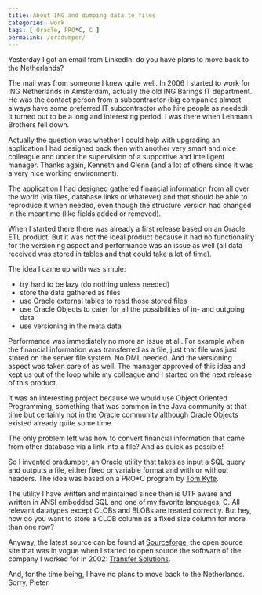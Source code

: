 ```yaml
---
title: About ING and dumping data to files
categories: work
tags: [ Oracle, PRO*C, C ]
permalink: /oradumper/
---
```

Yesterday I got an email from LinkedIn: do you have plans to move back to the Netherlands?

<!--more-->

The mail was from someone I knew quite well. In 2006 I started to work for ING
Netherlands in Amsterdam, actually the old ING Barings IT department. He was
the contact person from a subcontractor (big companies almost always have some
preferred IT subcontractor who hire people as needed). It turned out to be a
long and interesting period. I was there when Lehmann Brothers fell down.

Actually the question was whether I could help with upgrading an
application I had designed back then with another very smart and nice
colleague and under the supervision of a supportive and intelligent
manager. Thanks again, Kenneth and Glenn (and a lot of others since it was a
very nice working environment).

The application I had designed gathered financial information from all over
the world (via files, database links or whatever) and that should be able to
reproduce it when needed, even though the structure version had changed in the
meantime (like fields added or removed).

When I started there there was already a first release based on an Oracle ETL
product. But it was not the ideal product because it had no functionality for
the versioning aspect and performance was an issue as well (all data received
was stored in tables and that could take a lot of time).

The idea I came up with was simple:
- try hard to be lazy (do nothing unless needed)
- store the data gathered as files
- use Oracle external tables to read those stored files
- use Oracle Objects to cater for all the possibilities of in- and outgoing data
- use versioning in the meta data

Performance was immediately no more an issue at all. For example when the
financial information was transferred as a file, just that file was just
stored on the server file system. No DML needed. And the versioning aspect was
taken care of as well. The manager approved of this idea and kept us out of
the loop while my colleague and I started on the next release of this product.

It was an interesting project because we would use Object Oriented
Programming, something that was common in the Java community at that time but
certainly not in the Oracle community although Oracle Objects existed already
quite some time.

The only problem left was how to convert financial information that came from other
database via a link into a file? And as quick as possible!

So I invented oradumper, an Oracle utility that takes as input a SQL query and
outputs a file, either fixed or variable format and with or without
headers. The idea was based on a PRO*C program by 
[Tom Kyte](https://asktom.oracle.com/pls/asktom/f?p=100:11:0::::P11_QUESTION_ID:459020243348).

The utility I have written and maintained since then is UTF aware and written
in ANSI embedded SQL and one of my favorite languages, C. All relevant
datatypes except CLOBs and BLOBs are treated correctly. But hey, how do you want
to store a CLOB column as a fixed size column for more than one row?

Anyway, the latest source can be found at
[Sourceforge](https://sourceforge.net/p/transferware/code/HEAD/tree/trunk/oradumper/),
the open source site that was in vogue when I started to open source the
software of the company I worked for in 2002: [Transfer
Solutions](https://www.transfer-solutions.com/).

And, for the time being, I have no plans to move back to the Netherlands. Sorry, Pieter.
